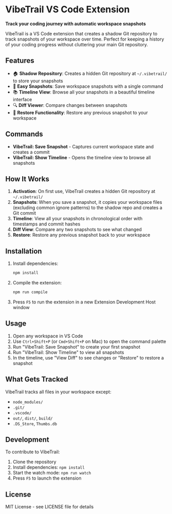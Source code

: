 # VibeTrail VS Code Extension

**Track your coding journey with automatic workspace snapshots**

VibeTrail is a VS Code extension that creates a shadow Git repository to track snapshots of your workspace over time. Perfect for keeping a history of your coding progress without cluttering your main Git repository.

## Features

- 🏠 **Shadow Repository**: Creates a hidden Git repository at `~/.vibetrail/` to store your snapshots
- 📸 **Easy Snapshots**: Save workspace snapshots with a single command
- 📚 **Timeline View**: Browse all your snapshots in a beautiful timeline interface
- 🔍 **Diff Viewer**: Compare changes between snapshots
- 🔄 **Restore Functionality**: Restore any previous snapshot to your workspace

## Commands

- **VibeTrail: Save Snapshot** - Captures current workspace state and creates a commit
- **VibeTrail: Show Timeline** - Opens the timeline view to browse all snapshots

## How It Works

1. **Activation**: On first use, VibeTrail creates a hidden Git repository at `~/.vibetrail/`
2. **Snapshots**: When you save a snapshot, it copies your workspace files (excluding common ignore patterns) to the shadow repo and creates a Git commit
3. **Timeline**: View all your snapshots in chronological order with timestamps and commit hashes
4. **Diff View**: Compare any two snapshots to see what changed
5. **Restore**: Restore any previous snapshot back to your workspace

## Installation

1. Install dependencies:
   ```bash
   npm install
   ```

2. Compile the extension:
   ```bash
   npm run compile
   ```

3. Press `F5` to run the extension in a new Extension Development Host window

## Usage

1. Open any workspace in VS Code
2. Use `Ctrl+Shift+P` (or `Cmd+Shift+P` on Mac) to open the command palette
3. Run "VibeTrail: Save Snapshot" to create your first snapshot
4. Run "VibeTrail: Show Timeline" to view all snapshots
5. In the timeline, use "View Diff" to see changes or "Restore" to restore a snapshot

## What Gets Tracked

VibeTrail tracks all files in your workspace except:
- `node_modules/`
- `.git/`
- `.vscode/`
- `out/`, `dist/`, `build/`
- `.DS_Store`, `Thumbs.db`

## Development

To contribute to VibeTrail:

1. Clone the repository
2. Install dependencies: `npm install`
3. Start the watch mode: `npm run watch`
4. Press `F5` to launch the extension

## License

MIT License - see LICENSE file for details 